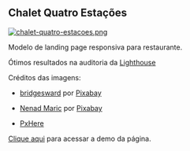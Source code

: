 ## Chalet Quatro Estações

[![chalet-quatro-estacoes.png](https://i.postimg.cc/7YWjfj4v/chalet-quatro-estacoes.png)](https://postimg.cc/Czbc2PdJ)

Modelo de landing page responsiva para restaurante.

Ótimos resultados na auditoria da [Lighthouse](https://developer.chrome.com/docs/lighthouse/overview/)

Créditos das imagens:

- [bridgesward](https://pixabay.com/pt/users/bridgesward-6083077/?utm_source=link-attribution&amp;utm_medium=referral&amp;utm_campaign=image&amp;utm_content=2578446) por [Pixabay](https://pixabay.com/pt//?utm_source=link-attribution&amp;utm_medium=referral&amp;utm_campaign=image&amp;utm_content=2578446)

- [Nenad Maric](https://pixabay.com/pt/users/neshom-447256/?utm_source=link-attribution&amp;utm_medium=referral&amp;utm_campaign=image&amp;utm_content=449952 ) por [Pixabay](https://pixabay.com/pt//?utm_source=link-attribution&amp;utm_medium=referral&amp;utm_campaign=image&amp;utm_content=449952")

- [PxHere](https://pxhere.com/) 


[Clique aqui](https://cleytonferreira.github.io/chaletquatroestacoes/) para acessar a demo da página.